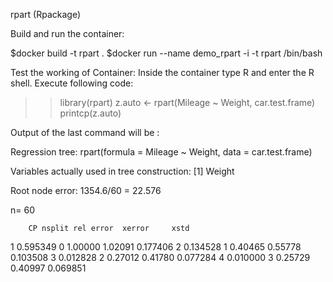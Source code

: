 rpart (Rpackage)

Build and run the container:

$docker build -t rpart .
$docker run --name demo_rpart -i -t rpart /bin/bash

Test the working of Container:
Inside the container type R and enter the  R shell. Execute following code:

>> library(rpart)
>> z.auto <- rpart(Mileage ~ Weight, car.test.frame)
>> printcp(z.auto)

Output of the last command will be :

Regression tree:
rpart(formula = Mileage ~ Weight, data = car.test.frame)

Variables actually used in tree construction:
[1] Weight

Root node error: 1354.6/60 = 22.576

n= 60

        CP nsplit rel error  xerror     xstd
1 0.595349      0   1.00000 1.02091 0.177406
2 0.134528      1   0.40465 0.55778 0.103508
3 0.012828      2   0.27012 0.41780 0.077284
4 0.010000      3   0.25729 0.40997 0.069851
